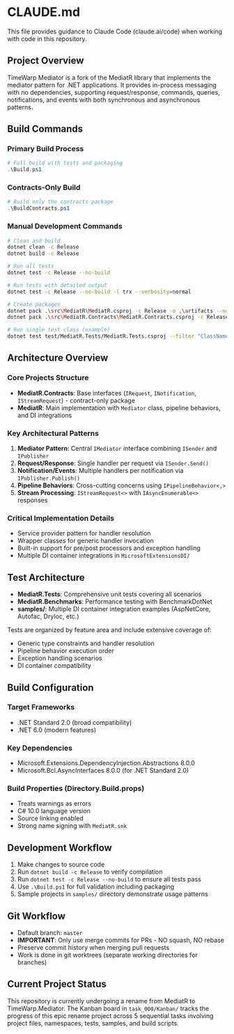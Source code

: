 # CLAUDE.md

This file provides guidance to Claude Code (claude.ai/code) when working with code in this repository.

## Project Overview

TimeWarp Mediator is a fork of the MediatR library that implements the mediator pattern for .NET applications. It provides in-process messaging with no dependencies, supporting request/response, commands, queries, notifications, and events with both synchronous and asynchronous patterns.

## Build Commands

### Primary Build Process
```powershell
# Full build with tests and packaging
.\Build.ps1
```

### Contracts-Only Build
```powershell
# Build only the contracts package
.\BuildContracts.ps1
```

### Manual Development Commands
```bash
# Clean and build
dotnet clean -c Release
dotnet build -c Release

# Run all tests
dotnet test -c Release --no-build

# Run tests with detailed output
dotnet test -c Release --no-build -l trx --verbosity=normal

# Create packages
dotnet pack .\src\MediatR\MediatR.csproj -c Release -o .\artifacts --no-build
dotnet pack .\src\MediatR.Contracts\MediatR.Contracts.csproj -c Release -o .\artifacts --no-build

# Run single test class (example)
dotnet test test/MediatR.Tests/MediatR.Tests.csproj --filter "ClassName~SendTests"
```

## Architecture Overview

### Core Projects Structure
- **MediatR.Contracts**: Base interfaces (`IRequest`, `INotification`, `IStreamRequest`) - contract-only package
- **MediatR**: Main implementation with `Mediator` class, pipeline behaviors, and DI integrations

### Key Architectural Patterns
1. **Mediator Pattern**: Central `IMediator` interface combining `ISender` and `IPublisher`
2. **Request/Response**: Single handler per request via `ISender.Send()`
3. **Notification/Events**: Multiple handlers per notification via `IPublisher.Publish()`
4. **Pipeline Behaviors**: Cross-cutting concerns using `IPipelineBehavior<,>`
5. **Stream Processing**: `IStreamRequest<>` with `IAsyncEnumerable<>` responses

### Critical Implementation Details
- Service provider pattern for handler resolution
- Wrapper classes for generic handler invocation
- Built-in support for pre/post processors and exception handling
- Multiple DI container integrations in `MicrosoftExtensionsDI/`

## Test Architecture

- **MediatR.Tests**: Comprehensive unit tests covering all scenarios
- **MediatR.Benchmarks**: Performance testing with BenchmarkDotNet
- **samples/**: Multiple DI container integration examples (AspNetCore, Autofac, DryIoc, etc.)

Tests are organized by feature area and include extensive coverage of:
- Generic type constraints and handler resolution
- Pipeline behavior execution order
- Exception handling scenarios
- DI container compatibility

## Build Configuration

### Target Frameworks
- .NET Standard 2.0 (broad compatibility)
- .NET 6.0 (modern features)

### Key Dependencies
- Microsoft.Extensions.DependencyInjection.Abstractions 8.0.0
- Microsoft.Bcl.AsyncInterfaces 8.0.0 (for .NET Standard 2.0)

### Build Properties (Directory.Build.props)
- Treats warnings as errors
- C# 10.0 language version
- Source linking enabled
- Strong name signing with `MediatR.snk`

## Development Workflow

1. Make changes to source code
2. Run `dotnet build -c Release` to verify compilation
3. Run `dotnet test -c Release --no-build` to ensure all tests pass
4. Use `.\Build.ps1` for full validation including packaging
5. Sample projects in `samples/` directory demonstrate usage patterns

## Git Workflow

- Default branch: `master`
- **IMPORTANT**: Only use merge commits for PRs - NO squash, NO rebase
- Preserve commit history when merging pull requests
- Work is done in git worktrees (separate working directories for branches)

## Current Project Status

This repository is currently undergoing a rename from MediatR to TimeWarp.Mediator. The Kanban board in `task_000/Kanban/` tracks the progress of this epic rename project across 5 sequential tasks involving project files, namespaces, tests, samples, and build scripts.
